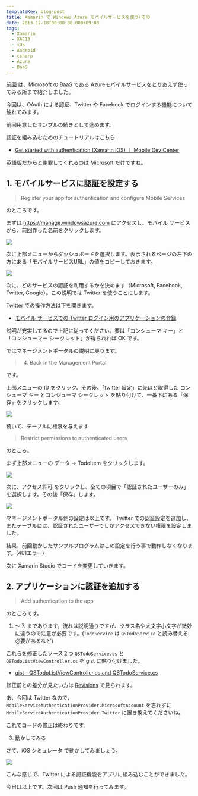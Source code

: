 ```yaml
---
templateKey: blog-post
title: Xamarin で Windows Azure モバイルサービスを使う(その
date: 2013-12-18T00:00:00.000+09:00
tags:
  - Xamarin
  - XAC13
  - iOS
  - Android
  - csharp
  - Azure
  - BaaS
---
```

[前回](http://qiita.com/amay077/items/40bd5918284fd40d0edc) は、Microsoft の BaaS である Azureモバイルサービスをとりあえず使ってみる所まで紹介しました。

今回は、OAuth による認証、Twitter や Facebook でログインする機能について触れてみます。
<!--more-->
前回用意したサンプルの続きとして進めます。

認証を組み込むためのチュートリアルはこちら

* [Get started with authentication (Xamarin iOS) ｜ Mobile Dev Center](http://www.windowsazure.com/en-us/develop/mobile/tutorials/get-started-with-users-xamarin-ios/)

英語版だからと謝罪してくれるのは Microsoft だけですね。

## 1. モバイルサービスに認証を設定する

> Register your app for authentication and configure Mobile Services

のところです。

まずは https://manage.windowsazure.com にアクセスし、モバイル サービス から、前回作った名前をクリックします。

![](/img/posts/using_azure_mobile_service_by_xamarin_2_01.png)

次に上部メニューからダッシュボードを選択します。表示されるページの左下の方にある「モバイルサービスURL」の値をコピーしておきます。

![](/img/posts/using_azure_mobile_service_by_xamarin_2_02.png)

次に、どのサービスの認証を利用するかを決めます（Microsoft, Facebook, Twitter, Google）。この説明では Twitter を使うことにします。

Twitter での操作方法は下を開きます。

* [モバイル サービスでの Twitter ログイン用のアプリケーションの登録](http://www.windowsazure.com/ja-jp/develop/mobile/how-to-guides/register-for-twitter-authentication/)

説明が充実してるので上記に従ってください。要は「コンシューマ キー」と「コンシューマー シークレット」が得られれば OK です。

ではマネージメントポータルの説明に戻ります。

> 4. Back in the Management Portal

です。

上部メニューの ID をクリック、その後、「twitter 設定」に先ほど取得した コンシューマ キー とコンシューマ シークレット を貼り付けて、一番下にある「保存」をクリックします。

![](/img/posts/using_azure_mobile_service_by_xamarin_2_03.png)

続いて、テーブルに権限を与えます

> Restrict permissions to authenticated users

のところ。

まず上部メニューの データ → TodoItem をクリックします。

![](/img/posts/using_azure_mobile_service_by_xamarin_2_04.png)

次に、アクセス許可 をクリックし、全ての項目で「認証されたユーザーのみ」を選択します。その後「保存」します。

![](/img/posts/using_azure_mobile_service_by_xamarin_2_05.png)

マネージメントポータル側の設定は以上です。
Twitter での認証設定を追加し、またテーブルには、認証されたユーザーでしかアクセスできない権限を設定しました。

結果、前回動かしたサンプルプログラムはこの設定を行う事で動作しなくなります。(401エラー)

次に Xamarin Studio でコードを変更していきます。

## 2. アプリケーションに認証を追加する

> Add authentication to the app

のところです。

1. 〜 7. まであります。流れは説明通りですが、クラス名や大文字小文字が微妙に違うので注意が必要です。(``TodoService`` は ``QSTodoService`` と読み替える必要があるなど)

これらを修正したソース２つ ``QSTodoService.cs`` と ``QSTodoListViewController.cs`` を gist に貼り付けました。

* [gist - QSTodoListViewController.cs and QSTodoService.cs](https://gist.github.com/amay077/7960424)

修正前との差分が見たい方は [Revisions](https://gist.github.com/amay077/7960424/revisions) で見られます。

あ、今回は Twitter なので、
``MobileServiceAuthenticationProvider.MicrosoftAccount`` を忘れずに 
``MobileServiceAuthenticationProvider.Twitter`` に置き換えてくださいね。

これでコードの修正は終わりです。

3. 動かしてみる

さて、iOS シミュレータ で動かしてみましょう。

![](/img/posts/using_azure_mobile_service_by_xamarin_2_06.gif)

こんな感じで、Twitter による認証機能をアプリに組み込むことができました。

今日は以上です。次回は Push 通知を行ってみます。
